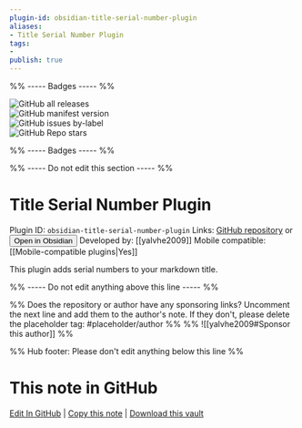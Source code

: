 ```yaml
---
plugin-id: obsidian-title-serial-number-plugin
aliases:
- Title Serial Number Plugin
tags: 
- 
publish: true
---
```


%% ----- Badges ----- %%

![GitHub all releases](https://img.shields.io/github/downloads/yalvhe2009/obsidian-title-serial-number-plugin/total?color=573E7A&logo=github&style=for-the-badge)   
![GitHub manifest version](https://img.shields.io/github/manifest-json/v/yalvhe2009/obsidian-title-serial-number-plugin?color=573E7A&logo=github&style=for-the-badge)   
![GitHub issues by-label](https://img.shields.io/github/issues/yalvhe2009/obsidian-title-serial-number-plugin/help%20wanted?color=573E7A&logo=github&style=for-the-badge)   
![GitHub Repo stars](https://img.shields.io/github/stars/yalvhe2009/obsidian-title-serial-number-plugin?color=573E7A&logo=github&style=for-the-badge)

%% ----- Badges ----- %%

%% ----- Do not edit this section ----- %%

# Title Serial Number Plugin

Plugin ID: `obsidian-title-serial-number-plugin`
Links: [GitHub repository](https://github.com/yalvhe2009/obsidian-title-serial-number-plugin) or [<button id=HH>Open in Obsidian</button>](obsidian://show-plugin?id=obsidian-title-serial-number-plugin)
Developed by: [[yalvhe2009]]
Mobile compatible: [[Mobile-compatible plugins|Yes]]

This plugin adds serial numbers to your markdown title.

%% ----- Do not edit anything above this line ----- %% 

%% Does the repository or author have any sponsoring links? Uncomment the next line and add them to the author's note. If they don't, please delete the placeholder tag: #placeholder/author %%
%% ![[yalvhe2009#Sponsor this author]] %%

%% Hub footer: Please don't edit anything below this line %%

# This note in GitHub

<span class="git-footer">[Edit In GitHub](https://github.dev/obsidian-community/obsidian-hub/blob/main/02%20-%20Community%20Expansions/02.05%20All%20Community%20Expansions/Plugins/obsidian-title-serial-number-plugin.md "git-hub-edit-note") | [Copy this note](https://raw.githubusercontent.com/obsidian-community/obsidian-hub/main/02%20-%20Community%20Expansions/02.05%20All%20Community%20Expansions/Plugins/obsidian-title-serial-number-plugin.md "git-hub-copy-note") | [Download this vault](https://github.com/obsidian-community/obsidian-hub/archive/refs/heads/main.zip "git-hub-download-vault") </span>
